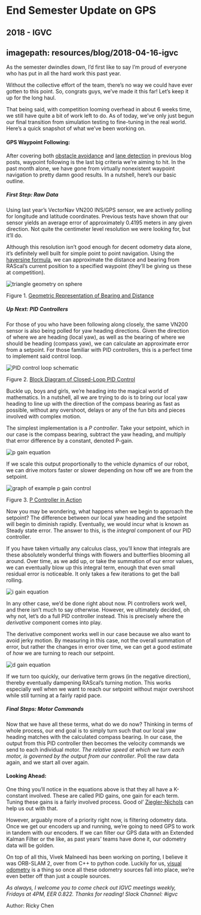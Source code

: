 # End Semester Update on GPS
## 2018 - IGVC
## imagepath: resources/blog/2018-04-16-igvc

As the semester dwindles down, I’d first like to say I’m proud of everyone who has put in all the hard work this past year. 

Without the collective effort of the team, there’s no way we could have ever gotten to this point. So, congrats guys, we’ve made it this far! Let’s keep it up for the long haul.

That being said, with competition looming overhead in about 6 weeks time, we still have quite a bit of work left to do. As of today, we’ve only just begun our final transition from simulation testing to fine-tuning in the real world. Here’s a quick snapshot of what we’ve been working on.

#### GPS Waypoint Following:

After covering both [obstacle avoidance](https://ras.ece.utexas.edu/2018/01/28/igvc.html) and [lane detection](https://ras.ece.utexas.edu/2017/11/29/igvc.html) in previous blog posts, waypoint following is the last big criteria we’re aiming to hit. In the past month alone, we have gone from virtually nonexistent waypoint navigation to pretty damn good results. In a nutshell, here’s our basic outline.

##### First Step: Raw Data

Using last year’s VectorNav VN200 INS/GPS sensor, we are actively polling for longitude and latitude coordinates. Previous tests have shown that our sensor yields an average error of approximately 0.4195 meters in any given direction. Not quite the centimeter level resolution we were looking for, but it’ll do.

Although this resolution isn’t good enough for decent odometry data alone, it’s definitely well built for simple point to point navigation. Using the [haversine formula](https://en.wikipedia.org/wiki/Haversine_formula), we can approximate the distance and bearing from RAScal’s current position to a specified waypoint (they’ll be giving us these at competition).

<img alt="triangle geometry on sphere" src="{{ site.baseurl }}/{{ page.imagepath }}/1.png" style="max-width:50%">

Figure 1. [Geometric Representation of Bearing and Distance](https://en.wikipedia.org/wiki/Haversine_formula)

##### Up Next: PID Controllers

For those of you who have been following along closely, the same VN200 sensor is also being polled for yaw heading directions. Given the direction of where we are heading (local yaw), as well as the bearing of where we should be heading (compass yaw), we can calculate an approximate error from a setpoint. For those familiar with PID controllers, this is a perfect time to implement said control loop.

<img alt="PID control loop schematic" src="{{ site.baseurl }}/{{ page.imagepath }}/2.png" style="min-width: 70%; max-width:80%">

Figure 2. [Block Diagram of Closed-Loop PID Control](https://en.wikipedia.org/wiki/PID_controller)

Buckle up, boys and girls, we’re heading into the magical world of mathematics. In a nutshell, all we are trying to do is to bring our local yaw heading to line up with the direction of the compass bearing as fast as possible, without any overshoot, delays or any of the fun bits and pieces involved with complex motion.

The simplest implementation is a *P controller*. Take your setpoint, which in our case is the compass bearing, subtract the yaw heading, and multiply that error difference by a constant, denoted P-gain. 

<img alt="p gain equation" src="{{ site.baseurl }}/{{ page.imagepath }}/e1.svg" style="min-width:60%">

If we scale this output proportionally to the vehicle dynamics of our robot, we can drive motors faster or slower depending on how off we are from the setpoint.

<img alt="graph of example p gain control" src="{{ site.baseurl }}/{{ page.imagepath }}/3.png" style="max-width:80%">

Figure 3. [P Controller in Action](https://www.electronicshub.org/pid-controller-working-and-tuning-methods/)

Now you may be wondering, what happens when we begin to approach the setpoint? The difference between our local yaw heading and the setpoint will begin to diminish rapidly. Eventually, we would incur what is known as Steady state error. The answer to this, is the *integral* component of our PID controller. 

If you have taken virtually any calculus class, you’ll know that integrals are these absolutely wonderful things with flowers and butterflies blooming all around. Over time, as we add up, or take the summation of our error values, we can eventually blow up this integral term, enough that even small residual error is noticeable. It only takes a few iterations to get the ball rolling.

<img alt="i gain equation" src="{{ site.baseurl }}/{{ page.imagepath }}/e2.svg" style="min-width:60%">

In any other case, we’d be done right about now. PI controllers work well, and there isn’t much to say otherwise. However, we ultimately decided, oh why not, let’s do a full PID controller instead. This is precisely where the *derivative* component comes into play.

The derivative component works well in our case because we also want to avoid jerky motion. By measuring in this case, not the overall summation of error, but rather the changes in error over time, we can get a good estimate of *how* we are turning to reach our setpoint.

<img alt="d gain equation" src="{{ site.baseurl }}/{{ page.imagepath }}/e3.svg" style="min-width:60%">

If we turn too quickly, our derivative term grows (in the negative direction), thereby eventually dampening RAScal’s turning motion. This works especially well when we want to reach our setpoint without major overshoot while still turning at a fairly rapid pace.

##### Final Steps: Motor Commands
Now that we have all these terms, what do we do now? 
Thinking in terms of whole process, our end goal is to simply turn such that our local yaw heading matches with the calculated compass bearing. In our case, the output from this PID controller then becomes the velocity commands we send to each individual motor. *The relative speed at which we turn each motor, is governed by the output from our controller*. Poll the raw data again, and we start all over again.

#### Looking Ahead:
One thing you’ll notice in the equations above is that they all have a K-constant involved. These are called PID gains, one gain for each term. Tuning these gains is a fairly involved process. Good ol’ [Ziegler-Nichols](https://en.wikipedia.org/wiki/Ziegler%E2%80%93Nichols_method) can help us out with that.

However, arguably more of a priority right now, is filtering odometry data. Once we get our encoders up and running, we’re going to need GPS to work in tandem with our encoders. If we can filter our GPS data with an Extended Kalman Filter or the like, as past years’ teams have done it, our odometry data will be golden.

On top of all this, Vivek Malneedi has been working on porting, I believe it was ORB-SLAM 2, over from C++ to python code. Luckily for us, [visual odometry](https://en.wikipedia.org/wiki/Visual_odometry) is a thing so once all these odometry sources fall into place, we’re even better off than just a couple sources.

*As always, I welcome you to come check out IGVC meetings weekly, Fridays at 4PM, EER 0.822. Thanks for reading! Slack Channel: #igvc*

Author: Ricky Chen